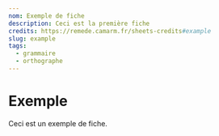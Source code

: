 ```yaml
---
nom: Exemple de fiche
description: Ceci est la première fiche
credits: https://remede.camarm.fr/sheets-credits#example
slug: example
tags: 
  - grammaire
  - orthographe
---
```


# Exemple

Ceci est un exemple de fiche.
